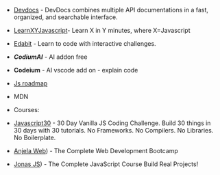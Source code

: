 - [Devdocs](https://devdocs.io/) - DevDocs combines multiple API documentations in a fast, organized, and searchable interface.

- [LearnXYJavascript](https://learnxinyminutes.com/docs/javascript//)- Learn X in Y minutes, where X=Javascript

- [Edabit](https://edabit.com/) - Learn to code with interactive challenges. 

- ***CodiumAI*** - AI addon free

- **Codeium** - AI vscode add on - explain code

- [Js roadmap](https://roadmap.sh/javascript)

- MDN

- Courses:

- [Javascript30](https://javascript30.com/) - 30 Day Vanilla JS Coding Challenge. Build 30 things in 30 days with 30 tutorials. No Frameworks. No Compilers. No Libraries. No Boilerplate.

- [Anjela Web](https://www.udemy.com/course/the-complete-web-development-bootcamp/)) - The Complete Web Development Bootcamp

- [Jonas JS](https://www.udemy.com/course/the-complete-javascript-course/)) - The Complete JavaScript Course  Build Real Projects!


